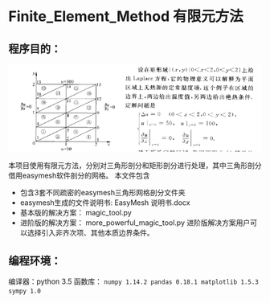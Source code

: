 # Finite_Element_Method 有限元方法
## 程序目的：
![](https://github.com/yellowyellowyao/-Finite_Element_Method/blob/master/picture/%E6%95%B0%E5%AD%A6%E9%97%AE%E9%A2%98%E6%8F%8F%E8%BF%B0.png)

本项目使用有限元方法，分别对三角形剖分和矩形剖分进行处理，其中三角形剖分借用easymesh软件剖分的网格。
本文件包含
- 包含3套不同疏密的easymesh三角形网格剖分文件夹
- easymesh生成的文件说明书:  EasyMesh 说明书.docx
- 基本版的解决方案： magic_tool.py
- 进阶版的解决方案： more_powerful_magic_tool.py
进阶版解决方案用户可以选择引入非齐次项、其他本质边界条件。

## 编程环境：
编译器：python 3.5
函数库：
    ```
    numpy 1.14.2
		pandas 0.18.1
		matplotlib 1.5.3
		sympy 1.0
    ```



